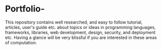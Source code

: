 # Portfolio-
This repository contains well researched, and easy to follow tutorial, articles, user's guide etc. about topics or ideas in programming languages, frameworks, libraries, web development,  design, security, and deployment etc. Having a glance will be very blissful if you are interested in these areas of computation.
